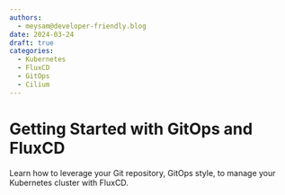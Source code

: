 ```yaml
---
authors:
  - meysam@developer-friendly.blog
date: 2024-03-24
draft: true
categories:
  - Kubernetes
  - FluxCD
  - GitOps
  - Cilium
---
```


# Getting Started with GitOps and FluxCD

Learn how to leverage your Git repository, GitOps style, to manage your
Kubernetes cluster with FluxCD.
